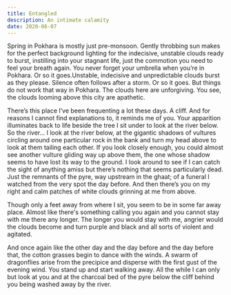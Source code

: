 ```yaml
---
title: Entangled
description: An intimate calamity
date: 2020-06-07
---
```


<!--
Here, I’d like to borrow a couple of words from Marquez to say that it was the beginning of an “intimate calamity”.

For a brief time during winter last year, I had a little entanglement of my own. A person. You. What moves fast, stops fast. Or so it goes. And surely it did. All of it came to an abrupt end but not so abruptly perhaps because I had a vague sense of the nearing end because highs don't last very long. Well, not as long as you want them to but the withdrawals are to fear for anyway.
-->

Spring in Pokhara is mostly just pre-monsoon. Gently throbbing sun makes for the perfect background lighting for the indecisive, unstable clouds ready to burst, instilling into your stagnant life, just the commotion you need to feel your breath again. You never forget your umbrella when you’re in Pokhara. Or so it goes.Unstable, indecisive and unpredictable clouds burst as they please. Silence often follows after a storm. Or so it goes. But things do not work that way in Pokhara. The clouds here are unforgiving. You see, the clouds looming above this city are apathetic.

There’s this place I’ve been frequenting a lot these days. A cliff. And for reasons I cannot find explanations to, it reminds me of you. Your apparition illuminates back to life beside the tree I sit under to look at the river below. So the river... I look at the river below, at the gigantic shadows of vultures circling around one particular rock in the bank and turn my head above to look at them tailing each other. If you look closely enough, you could almost see another vulture gliding way up above them, the one whose shadow seems to have lost its way to the ground. I look around to see if I can catch the sight of anything amiss but there’s nothing that seems particularly dead. Just the remnants of the pyre, way upstream in the ghaat; of a funeral I watched from the very spot the day before.  And then there’s you on my right and calm patches of white clouds grinning at me from above.

Though only a feet away from where I sit, you seem to be in some far away place. Almost like there's something calling you again and you cannot stay with me there any longer. The longer you would stay with me, angrier would the clouds become and turn purple and black and all sorts of violent and agitated. 

And once again like the other day and the day before and the day before that, the cotton grasses begin to dance with the winds. A swarm of dragonflies arise from the precipice and disperse with the first gust of the evening wind. You stand up and start walking away. All the while I can only but look at you and at the charcoal bed of the pyre below the cliff behind you being washed away by the river.  